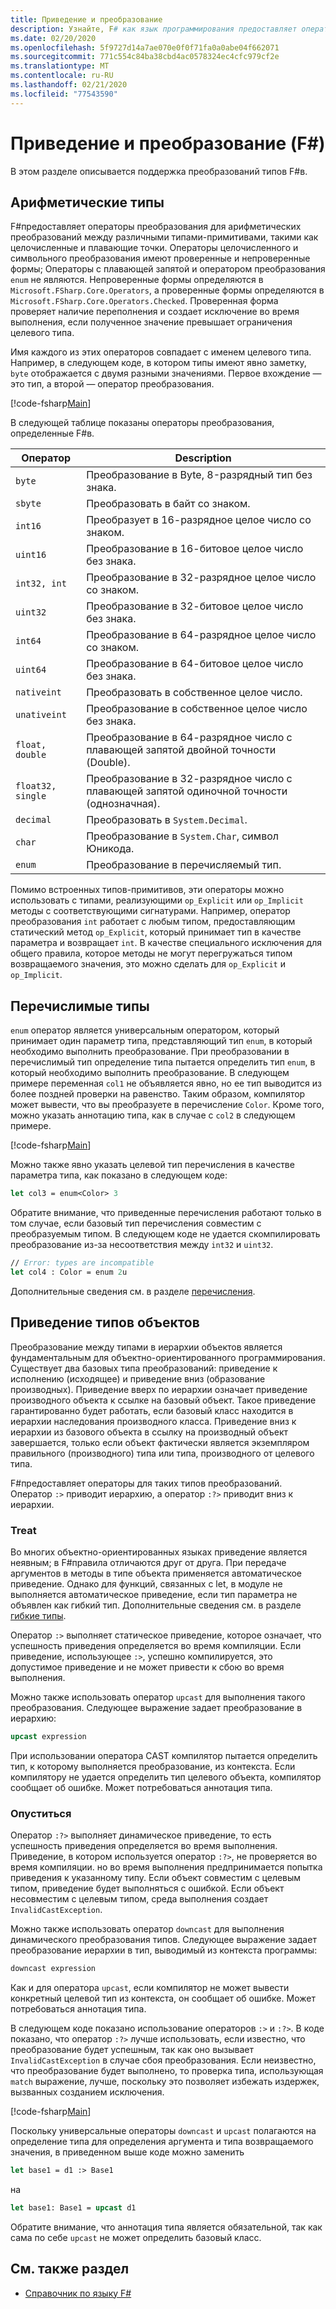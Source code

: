 ```yaml
---
title: Приведение и преобразование
description: Узнайте, F# как язык программирования предоставляет операторы преобразования для арифметических преобразований между различными типами-примитивами.
ms.date: 02/20/2020
ms.openlocfilehash: 5f9727d14a7ae070e0f0f71fa0a0abe04f662071
ms.sourcegitcommit: 771c554c84ba38cbd4ac0578324ec4cfc979cf2e
ms.translationtype: MT
ms.contentlocale: ru-RU
ms.lasthandoff: 02/21/2020
ms.locfileid: "77543590"
---
```

# <a name="casting-and-conversions-f"></a>Приведение и преобразование (F#)

В этом разделе описывается поддержка преобразований типов F#в.

## <a name="arithmetic-types"></a>Арифметические типы

F#предоставляет операторы преобразования для арифметических преобразований между различными типами-примитивами, такими как целочисленные и плавающие точки. Операторы целочисленного и символьного преобразования имеют проверенные и непроверенные формы; Операторы с плавающей запятой и оператором преобразования `enum` не являются. Непроверенные формы определяются в `Microsoft.FSharp.Core.Operators`, а проверенные формы определяются в `Microsoft.FSharp.Core.Operators.Checked`. Проверенная форма проверяет наличие переполнения и создает исключение во время выполнения, если полученное значение превышает ограничения целевого типа.

Имя каждого из этих операторов совпадает с именем целевого типа. Например, в следующем коде, в котором типы имеют явно заметку, `byte` отображается с двумя разными значениями. Первое вхождение — это тип, а второй — оператор преобразования.

[!code-fsharp[Main](~/samples/snippets/fsharp/lang-ref-2/snippet4401.fs)]

В следующей таблице показаны операторы преобразования, определенные F#в.

|Оператор|Description|
|--------|-----------|
|`byte`|Преобразование в Byte, 8-разрядный тип без знака.|
|`sbyte`|Преобразовать в байт со знаком.|
|`int16`|Преобразует в 16-разрядное целое число со знаком.|
|`uint16`|Преобразование в 16-битовое целое число без знака.|
|`int32, int`|Преобразование в 32-разрядное целое число со знаком.|
|`uint32`|Преобразование в 32-битовое целое число без знака.|
|`int64`|Преобразование в 64-разрядное целое число со знаком.|
|`uint64`|Преобразование в 64-битовое целое число без знака.|
|`nativeint`|Преобразовать в собственное целое число.|
|`unativeint`|Преобразование в собственное целое число без знака.|
|`float, double`|Преобразование в 64-разрядное число с плавающей запятой двойной точности (Double).|
|`float32, single`|Преобразование в 32-разрядное число с плавающей запятой одиночной точности (однозначная).|
|`decimal`|Преобразовать в `System.Decimal`.|
|`char`|Преобразование в `System.Char`, символ Юникода.|
|`enum`|Преобразование в перечисляемый тип.|

Помимо встроенных типов-примитивов, эти операторы можно использовать с типами, реализующими `op_Explicit` или `op_Implicit` методы с соответствующими сигнатурами. Например, оператор преобразования `int` работает с любым типом, предоставляющим статический метод `op_Explicit`, который принимает тип в качестве параметра и возвращает `int`. В качестве специального исключения для общего правила, которое методы не могут перегружаться типом возвращаемого значения, это можно сделать для `op_Explicit` и `op_Implicit`.

## <a name="enumerated-types"></a>Перечислимые типы

`enum` оператор является универсальным оператором, который принимает один параметр типа, представляющий тип `enum`, в который необходимо выполнить преобразование. При преобразовании в перечислимый тип определение типа пытается определить тип `enum`, в который необходимо выполнить преобразование. В следующем примере переменная `col1` не объявляется явно, но ее тип выводится из более поздней проверки на равенство. Таким образом, компилятор может вывести, что вы преобразуете в перечисление `Color`. Кроме того, можно указать аннотацию типа, как в случае с `col2` в следующем примере.

[!code-fsharp[Main](~/samples/snippets/fsharp/lang-ref-2/snippet4402.fs)]

Можно также явно указать целевой тип перечисления в качестве параметра типа, как показано в следующем коде:

```fsharp
let col3 = enum<Color> 3
```

Обратите внимание, что приведенные перечисления работают только в том случае, если базовый тип перечисления совместим с преобразуемым типом. В следующем коде не удается скомпилировать преобразование из-за несоответствия между `int32` и `uint32`.

```fsharp
// Error: types are incompatible
let col4 : Color = enum 2u
```

Дополнительные сведения см. в разделе [перечисления](enumerations.md).

## <a name="casting-object-types"></a>Приведение типов объектов

Преобразование между типами в иерархии объектов является фундаментальным для объектно-ориентированного программирования. Существует два базовых типа преобразований: приведение к исполнению (исходящее) и приведение вниз (образование производных). Приведение вверх по иерархии означает приведение производного объекта к ссылке на базовый объект. Такое приведение гарантированно будет работать, если базовый класс находится в иерархии наследования производного класса. Приведение вниз к иерархии из базового объекта в ссылку на производный объект завершается, только если объект фактически является экземпляром правильного (производного) типа или типа, производного от целевого типа.

F#предоставляет операторы для таких типов преобразований. Оператор `:>` приводит иерархию, а оператор `:?>` приводит вниз к иерархии.

### <a name="upcasting"></a>Treat

Во многих объектно-ориентированных языках приведение является неявным; в F#правила отличаются друг от друга. При передаче аргументов в методы в типе объекта применяется автоматическое приведение. Однако для функций, связанных с let, в модуле не выполняется автоматическое приведение, если тип параметра не объявлен как гибкий тип. Дополнительные сведения см. в разделе [гибкие типы](flexible-Types.md).

Оператор `:>` выполняет статическое приведение, которое означает, что успешность приведения определяется во время компиляции. Если приведение, использующее `:>`, успешно компилируется, это допустимое приведение и не может привести к сбою во время выполнения.

Можно также использовать оператор `upcast` для выполнения такого преобразования. Следующее выражение задает преобразование в иерархию:

```fsharp
upcast expression
```

При использовании оператора CAST компилятор пытается определить тип, к которому выполняется преобразование, из контекста. Если компилятору не удается определить тип целевого объекта, компилятор сообщает об ошибке. Может потребоваться аннотация типа.

### <a name="downcasting"></a>Опуститься

Оператор `:?>` выполняет динамическое приведение, то есть успешность приведения определяется во время выполнения. Приведение, в котором используется оператор `:?>`, не проверяется во время компиляции. но во время выполнения предпринимается попытка приведения к указанному типу. Если объект совместим с целевым типом, приведение будет выполняться с ошибкой. Если объект несовместим с целевым типом, среда выполнения создает `InvalidCastException`.

Можно также использовать оператор `downcast` для выполнения динамического преобразования типов. Следующее выражение задает преобразование иерархии в тип, выводимый из контекста программы:

```fsharp
downcast expression
```

Как и для оператора `upcast`, если компилятор не может вывести конкретный целевой тип из контекста, он сообщает об ошибке. Может потребоваться аннотация типа.

В следующем коде показано использование операторов `:>` и `:?>`. В коде показано, что оператор `:?>` лучше использовать, если известно, что преобразование будет успешным, так как оно вызывает `InvalidCastException` в случае сбоя преобразования. Если неизвестно, что преобразование будет выполнено, то проверка типа, использующая `match` выражение, лучше, поскольку это позволяет избежать издержек, вызванных созданием исключения.

[!code-fsharp[Main](~/samples/snippets/fsharp/lang-ref-2/snippet4403.fs)]

Поскольку универсальные операторы `downcast` и `upcast` полагаются на определение типа для определения аргумента и типа возвращаемого значения, в приведенном выше коде можно заменить

```fsharp
let base1 = d1 :> Base1
```

на

```fsharp
let base1: Base1 = upcast d1
```

Обратите внимание, что аннотация типа является обязательной, так как сама по себе `upcast` не может определить базовый класс.

## <a name="see-also"></a>См. также раздел

- [Справочник по языку F#](index.md)
